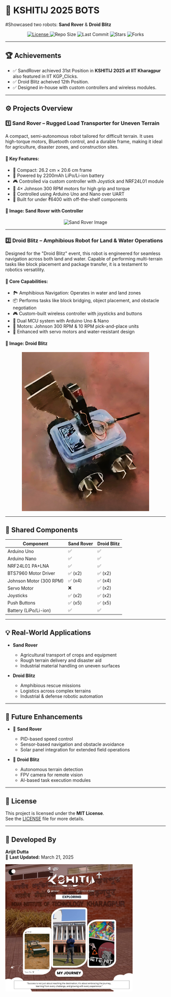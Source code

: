 # 🤖 KSHITIJ 2025 BOTS
#Showcased two robots: **Sand Rover** & **Droid Blitz**
<p align="center">
  <a href="LICENSE">
    <img src="https://img.shields.io/github/license/ArijitDutta96395/Kshitij-2024-bots" alt="License">
  </a>
  <img src="https://img.shields.io/github/repo-size/ArijitDutta96395/Kshitij-2024-bots" alt="Repo Size">
  <img src="https://img.shields.io/github/last-commit/ArijitDutta96395/Kshitij-2024-bots" alt="Last Commit">
  <img src="https://img.shields.io/github/stars/ArijitDutta96395/Kshitij-2024-bots?style=social" alt="Stars">
  <img src="https://img.shields.io/github/forks/ArijitDutta96395/Kshitij-2024-bots?style=social" alt="Forks">
</p>

---

## 🏆 Achievements

- ✅ SandRover achieved 31st Position in **KSHITIJ 2025 at IIT Kharagpur** also featured in IIT KGP_Clicks.
- ✅ Droid Blitz acheived 12th Position.
- ✅ Designed in-house with custom controllers and wireless modules.

---

## ⚙️ Projects Overview

### 1️⃣ **Sand Rover – Rugged Load Transporter for Uneven Terrain**

A compact, semi-autonomous robot tailored for difficult terrain. It uses high-torque motors, Bluetooth control, and a durable frame, making it ideal for agriculture, disaster zones, and construction sites.

#### 🔩 Key Features:
- 🛞 Compact: 26.2 cm × 20.6 cm frame
- 🔋 Powered by 2200mAh LiPo/Li-ion battery
- 🎮 Controlled via custom controller with Joystick and NRF24L01 module
- 🚜 4× Johnson 300 RPM motors for high grip and torque
- 🧠 Controlled using Arduino Uno and Nano over UART
- 💸 Built for under ₹6400 with off-the-shelf components

#### 📸 Image: Sand Rover with Controller
<p align="center">
  <img src="images/img2.png" alt="Sand Rover Image" width="400">
</p>

---

### 2️⃣ **Droid Blitz – Amphibious Robot for Land & Water Operations**

Designed for the "Droid Blitz" event, this robot is engineered for seamless navigation across both land and water. Capable of performing multi-terrain tasks like block placement and package transfer, it is a testament to robotics versatility.

#### 🌊 Core Capabilities:
- 🏞 Amphibious Navigation: Operates in water and land zones
- 📦 Performs tasks like block bridging, object placement, and obstacle negotiation
- 🎮 Custom-built wireless controller with joysticks and buttons
- 🧠 Dual MCU system with Arduino Uno & Nano
- 🚗 Motors: Johnson 300 RPM & 10 RPM pick-and-place units
- 🔧 Enhanced with servo motors and water-resistant design

#### 📸 Image: Droid Blitz
<p align="center">
  <img src="images/img3.png" alt="Droid Blitz Image" width="400">
</p>

---

## 🧰 Shared Components

| Component                 | Sand Rover  | Droid Blitz |
|--------------------------|-------------|-------------|
| Arduino Uno              | ✅          | ✅          |
| Arduino Nano             | ✅          | ✅          |
| NRF24L01 PA+LNA          | ✅          | ✅          |
| BTS7960 Motor Driver     | ✅ (x2)     | ✅ (x2)     |
| Johnson Motor (300 RPM)  | ✅ (x4)     | ✅ (x4)     |
| Servo Motor              | ❌          | ✅ (x2)     |
| Joysticks                | ✅ (x2)     | ✅ (x2)     |
| Push Buttons             | ✅ (x5)     | ✅ (x5)     |
| Battery (LiPo/Li-ion)    | ✅          | ✅          |

---

## 💡 Real-World Applications

- **Sand Rover**
  - Agricultural transport of crops and equipment
  - Rough terrain delivery and disaster aid
  - Industrial material handling on uneven surfaces

- **Droid Blitz**
  - Amphibious rescue missions
  - Logistics across complex terrains
  - Industrial & defense robotic automation

---

## 🚀 Future Enhancements

- 🔧 **Sand Rover**
  - PID-based speed control
  - Sensor-based navigation and obstacle avoidance
  - Solar panel integration for extended field operations

- 🌊 **Droid Blitz**
  - Autonomous terrain detection
  - FPV camera for remote vision
  - AI-based task execution modules

---

## 📜 License

This project is licensed under the **MIT License**.  
See the [LICENSE](LICENSE) file for more details.

---

## 🔧 Developed By

**Arijit Dutta**  
📅 **Last Updated:** March 21, 2025

<p align="left">
  <img src="images/img1.png" alt="Team Member Image" width="400">
</p>
